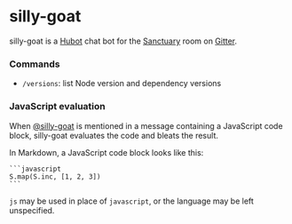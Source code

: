 # silly-goat

silly-goat is a [Hubot][1] chat bot for the [Sanctuary][2] room on [Gitter][3].

### Commands

  - `/versions`: list Node version and dependency versions

### JavaScript evaluation

When [@silly-goat][4] is mentioned in a message containing a JavaScript code
block, silly-goat evaluates the code and bleats the result.

In Markdown, a JavaScript code block looks like this:

    ```javascript
    S.map(S.inc, [1, 2, 3])
    ```

`js` may be used in place of `javascript`, or the language may be left
unspecified.


[1]: https://hubot.github.com/
[2]: https://gitter.im/sanctuary-js/sanctuary
[3]: https://gitter.im/
[4]: https://github.com/silly-goat
